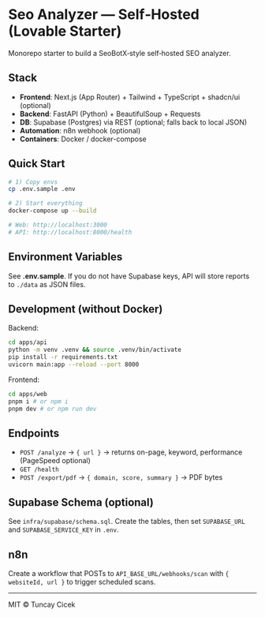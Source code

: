 # Seo Analyzer — Self‑Hosted (Lovable Starter)

Monorepo starter to build a SeoBotX‑style self‑hosted SEO analyzer.

## Stack
- **Frontend**: Next.js (App Router) + Tailwind + TypeScript + shadcn/ui (optional)
- **Backend**: FastAPI (Python) + BeautifulSoup + Requests
- **DB**: Supabase (Postgres) via REST (optional; falls back to local JSON)
- **Automation**: n8n webhook (optional)
- **Containers**: Docker / docker-compose

## Quick Start
```bash
# 1) Copy envs
cp .env.sample .env

# 2) Start everything
docker-compose up --build

# Web: http://localhost:3000
# API: http://localhost:8000/health
```

## Environment Variables
See **.env.sample**. If you do not have Supabase keys, API will store reports to `./data` as JSON files.

## Development (without Docker)
Backend:
```bash
cd apps/api
python -m venv .venv && source .venv/bin/activate
pip install -r requirements.txt
uvicorn main:app --reload --port 8000
```

Frontend:
```bash
cd apps/web
pnpm i # or npm i
pnpm dev # or npm run dev
```

## Endpoints
- `POST /analyze` → `{ url }` → returns on-page, keyword, performance (PageSpeed optional)
- `GET /health`
- `POST /export/pdf` → `{ domain, score, summary }` → PDF bytes

## Supabase Schema (optional)
See `infra/supabase/schema.sql`. Create the tables, then set `SUPABASE_URL` and `SUPABASE_SERVICE_KEY` in `.env`.

## n8n
Create a workflow that POSTs to `API_BASE_URL/webhooks/scan` with `{ websiteId, url }` to trigger scheduled scans.

---
MIT © Tuncay Cicek
